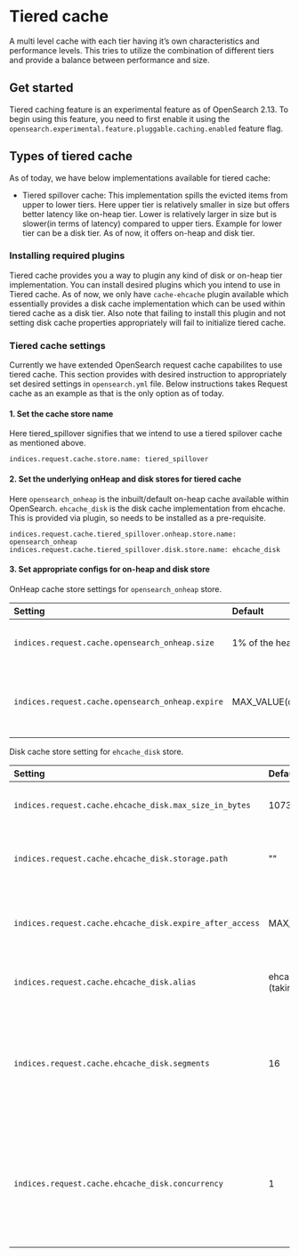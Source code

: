 # Tiered cache

A multi level cache with each tier having it’s own characteristics and performance levels. This tries to utilize the combination of different tiers and provide a balance between performance and size.

## Get started

Tiered caching feature is an experimental feature as of OpenSearch 2.13. To begin using this feature, you need to first enable it using the `opensearch.experimental.feature.pluggable.caching.enabled` feature flag.

## Types of tiered cache

As of today, we have below implementations available for tiered cache:
- Tiered spillover cache: This implementation spills the evicted items from upper to lower tiers. Here upper tier is relatively smaller in size but offers better latency like on-heap tier. Lower is relatively larger in size but is slower(in terms of latency) compared to upper tiers. Example for lower tier can be a disk tier. As of now, it offers on-heap and disk tier. 

### Installing required plugins

Tiered cache provides you a way to plugin any kind of disk or on-heap tier implementation. You can install desired plugins which you intend to use in Tiered cache. As of now, we only have ```cache-ehcache``` plugin available which essentially provides a disk cache implementation which can be used within tiered cache as a disk tier. Also note that failing to install this plugin and not setting disk cache properties appropriately will fail to initialize tiered cache.


### Tiered cache settings

Currently we have extended OpenSearch request cache capabilites to use tiered cache. This section provides with desired instruction to appropriately set desired settings in ```opensearch.yml``` file.
Below instructions takes Request cache as an example as that is the only option as of today.

#### 1. Set the cache store name

Here tiered_spillover signifies that we intend to use a tiered spilover cache as mentioned above.

```indices.request.cache.store.name: tiered_spillover```

#### 2. Set the underlying onHeap and disk stores for tiered cache

Here ```opensearch_onheap``` is the inbuilt/default on-heap cache available within OpenSearch.
```ehcache_disk``` is the disk cache implementation from ehcache. This is provided via plugin, so needs to be installed as a pre-requisite.

```
indices.request.cache.tiered_spillover.onheap.store.name: opensearch_onheap
indices.request.cache.tiered_spillover.disk.store.name: ehcache_disk
```

#### 3. Set appropriate configs for on-heap and disk store


OnHeap cache store settings for ```opensearch_onheap``` store.

Setting | Default | Description
:--- | :--- | :---
`indices.request.cache.opensearch_onheap.size` | 1% of the heap | Size of on heap cache. Optional.
`indices.request.cache.opensearch_onheap.expire` | MAX_VALUE(disabled) | Specify a time-to-live(ttl) for the cached results. Optional.

Disk cache store setting for ```ehcache_disk``` store.

Setting | Default | Description
:--- | :--- | :---
`indices.request.cache.ehcache_disk.max_size_in_bytes` | 1073741824 (1gb)  | Defines size of the disk cache. Optional.
`indices.request.cache.ehcache_disk.storage.path` | "" | Defines storage path for disk cache. Required.
`indices.request.cache.ehcache_disk.expire_after_access` | MAX_VALUE(disabled) | Specify a time-to-live(ttl) for the cached results. Optional.
`indices.request.cache.ehcache_disk.alias` | ehcacheDiskCache#INDICES_REQUEST_CACHE (taking requets cache as an example) | Specify an alias for disk cache. Optional.
`indices.request.cache.ehcache_disk.segments` | 16 | Defines how many segments the disk cache is separated into. Used for concurrency. Optional.
`indices.request.cache.ehcache_disk.concurrency` | 1 | Defines distinct write queues created for disk store where a group of segments share a write queue. Optional.

